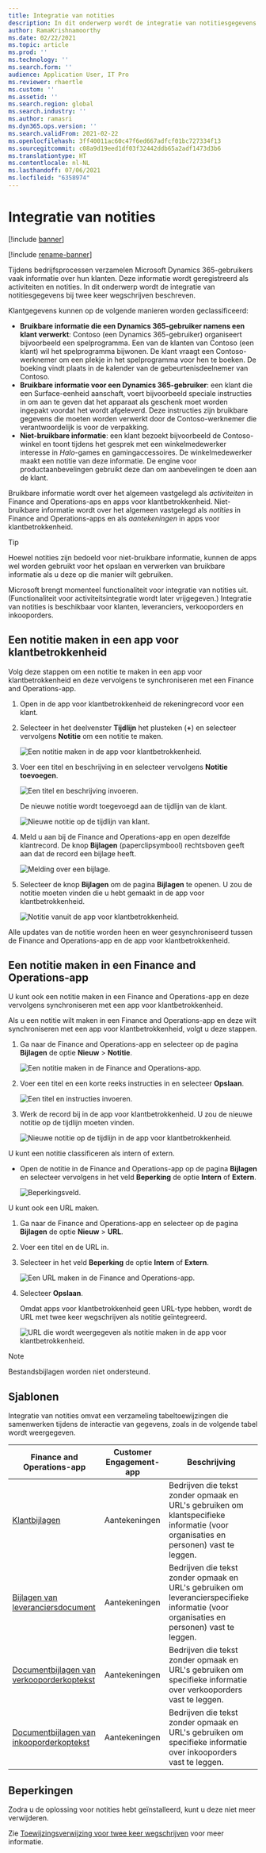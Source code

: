```yaml
---
title: Integratie van notities
description: In dit onderwerp wordt de integratie van notitiesgegevens bij twee keer wegschrijven beschreven.
author: RamaKrishnamoorthy
ms.date: 02/22/2021
ms.topic: article
ms.prod: ''
ms.technology: ''
ms.search.form: ''
audience: Application User, IT Pro
ms.reviewer: rhaertle
ms.custom: ''
ms.assetid: ''
ms.search.region: global
ms.search.industry: ''
ms.author: ramasri
ms.dyn365.ops.version: ''
ms.search.validFrom: 2021-02-22
ms.openlocfilehash: 3ff40011ac60c47f6ed667adfcf01bc727334f13
ms.sourcegitcommit: c08a9d19eed1df03f32442ddb65a2adf1473d3b6
ms.translationtype: HT
ms.contentlocale: nl-NL
ms.lasthandoff: 07/06/2021
ms.locfileid: "6358974"
---
```

# <a name="note-integration"></a>Integratie van notities

[!include [banner](../../includes/banner.md)]

[!include [rename-banner](~/includes/cc-data-platform-banner.md)]

Tijdens bedrijfsprocessen verzamelen Microsoft Dynamics 365-gebruikers vaak informatie over hun klanten. Deze informatie wordt geregistreerd als activiteiten en notities. In dit onderwerp wordt de integratie van notitiesgegevens bij twee keer wegschrijven beschreven.

Klantgegevens kunnen op de volgende manieren worden geclassificeerd:

+ **Bruikbare informatie die een Dynamics 365-gebruiker namens een klant verwerkt**: Contoso (een Dynamics 365-gebruiker) organiseert bijvoorbeeld een spelprogramma. Een van de klanten van Contoso (een klant) wil het spelprogramma bijwonen. De klant vraagt een Contoso-werknemer om een plekje in het spelprogramma voor hen te boeken. De boeking vindt plaats in de kalender van de gebeurtenisdeelnemer van Contoso.
+ **Bruikbare informatie voor een Dynamics 365-gebruiker**: een klant die een Surface-eenheid aanschaft, voert bijvoorbeeld speciale instructies in om aan te geven dat het apparaat als geschenk moet worden ingepakt voordat het wordt afgeleverd. Deze instructies zijn bruikbare gegevens die moeten worden verwerkt door de Contoso-werknemer die verantwoordelijk is voor de verpakking.
+ **Niet-bruikbare informatie**: een klant bezoekt bijvoorbeeld de Contoso-winkel en toont tijdens het gesprek met een winkelmedewerker interesse in *Halo*-games en gamingaccessoires. De winkelmedewerker maakt een notitie van deze informatie. De engine voor productaanbevelingen gebruikt deze dan om aanbevelingen te doen aan de klant.

Bruikbare informatie wordt over het algemeen vastgelegd als *activiteiten* in Finance and Operations-aps en apps voor klantbetrokkenheid. Niet-bruikbare informatie wordt over het algemeen vastgelegd als *notities* in Finance and Operations-apps en als *aantekeningen* in apps voor klantbetrokkenheid.

> [!TIP]
> Hoewel notities zijn bedoeld voor niet-bruikbare informatie, kunnen de apps wel worden gebruikt voor het opslaan en verwerken van bruikbare informatie als u deze op die manier wilt gebruiken.

Microsoft brengt momenteel functionaliteit voor integratie van notities uit. (Functionaliteit voor activiteitsintegratie wordt later vrijgegeven.) Integratie van notities is beschikbaar voor klanten, leveranciers, verkooporders en inkooporders.

## <a name="create-a-note-in-a-customer-engagement-app"></a>Een notitie maken in een app voor klantbetrokkenheid

Volg deze stappen om een notitie te maken in een app voor klantbetrokkenheid en deze vervolgens te synchroniseren met een Finance and Operations-app.

1. Open in de app voor klantbetrokkenheid de rekeningrecord voor een klant.
2. Selecteer in het deelvenster **Tijdlijn** het plusteken (**+**) en selecteer vervolgens **Notitie** om een notitie te maken.

    ![Een notitie maken in de app voor klantbetrokkenheid.](media/notes-ce-1.png)

3. Voer een titel en beschrijving in en selecteer vervolgens **Notitie toevoegen**.

    ![Een titel en beschrijving invoeren.](media/notes-ce-2.png)

    De nieuwe notitie wordt toegevoegd aan de tijdlijn van de klant.

    ![Nieuwe notitie op de tijdlijn van klant.](media/notes-ce-3.png)

4. Meld u aan bij de Finance and Operations-app en open dezelfde klantrecord. De knop **Bijlagen** (paperclipsymbool) rechtsboven geeft aan dat de record een bijlage heeft.

    ![Melding over een bijlage.](media/notes-ce-4.png)

5. Selecteer de knop **Bijlagen** om de pagina **Bijlagen** te openen. U zou de notitie moeten vinden die u hebt gemaakt in de app voor klantbetrokkenheid.

    ![Notitie vanuit de app voor klantbetrokkenheid.](media/notes-ce-5.png)

Alle updates van de notitie worden heen en weer gesynchroniseerd tussen de Finance and Operations-app en de app voor klantbetrokkenheid.

## <a name="create-a-note-in-a-finance-and-operations-app"></a>Een notitie maken in een Finance and Operations-app

U kunt ook een notitie maken in een Finance and Operations-app en deze vervolgens synchroniseren met een app voor klantbetrokkenheid.

Als u een notitie wilt maken in een Finance and Operations-app en deze wilt synchroniseren met een app voor klantbetrokkenheid, volgt u deze stappen.

1. Ga naar de Finance and Operations-app en selecteer op de pagina **Bijlagen** de optie **Nieuw** \> **Notitie**.

    ![Een notitie maken in de Finance and Operations-app.](media/notes-fo-1.png)

2. Voer een titel en een korte reeks instructies in en selecteer **Opslaan**.

    ![Een titel en instructies invoeren.](media/notes-fo-2.png)

3. Werk de record bij in de app voor klantbetrokkenheid. U zou de nieuwe notitie op de tijdlijn moeten vinden.

    ![Nieuwe notitie op de tijdlijn in de app voor klantbetrokkenheid.](media/notes-fo-3.png)

U kunt een notitie classificeren als intern of extern.

- Open de notitie in de Finance and Operations-app op de pagina **Bijlagen** en selecteer vervolgens in het veld **Beperking** de optie **Intern** of **Extern**.

    ![Beperkingsveld.](media/notes-fo-4.png)

U kunt ook een URL maken.

1. Ga naar de Finance and Operations-app en selecteer op de pagina **Bijlagen** de optie **Nieuw** \> **URL**.
2. Voer een titel en de URL in.
3. Selecteer in het veld **Beperking** de optie **Intern** of **Extern**.

    ![Een URL maken in de Finance and Operations-app.](media/notes-fo-5.png)

4. Selecteer **Opslaan**.

    Omdat apps voor klantbetrokkenheid geen URL-type hebben, wordt de URL met twee keer wegschrijven als notitie geïntegreerd.

    ![URL die wordt weergegeven als notitie maken in de app voor klantbetrokkenheid.](media/notes-ce-6.png)

> [!NOTE]
> Bestandsbijlagen worden niet ondersteund.

## <a name="templates"></a>Sjablonen

Integratie van notities omvat een verzameling tabeltoewijzingen die samenwerken tijdens de interactie van gegevens, zoals in de volgende tabel wordt weergegeven.

| Finance and Operations-app | Customer Engagement-app | Beschrijving |
|----------------------------|-------------------------|-------------|
| [Klantbijlagen](mapping-reference.md#230) | Aantekeningen | Bedrijven die tekst zonder opmaak en URL's gebruiken om klantspecifieke informatie (voor organisaties en personen) vast te leggen. |
| [Bijlagen van leveranciersdocument](mapping-reference.md#231) | Aantekeningen | Bedrijven die tekst zonder opmaak en URL's gebruiken om leverancierspecifieke informatie (voor organisaties en personen) vast te leggen. |
| [Documentbijlagen van verkooporderkoptekst](mapping-reference.md#229) | Aantekeningen | Bedrijven die tekst zonder opmaak en URL's gebruiken om specifieke informatie over verkooporders vast te leggen. |
| [Documentbijlagen van inkooporderkoptekst](mapping-reference.md#232) | Aantekeningen | Bedrijven die tekst zonder opmaak en URL's gebruiken om specifieke informatie over inkooporders vast te leggen. |

## <a name="limitations"></a>Beperkingen

Zodra u de oplossing voor notities hebt geïnstalleerd, kunt u deze niet meer verwijderen. 

Zie [Toewijzingsverwijzing voor twee keer wegschrijven](mapping-reference.md) voor meer informatie.
